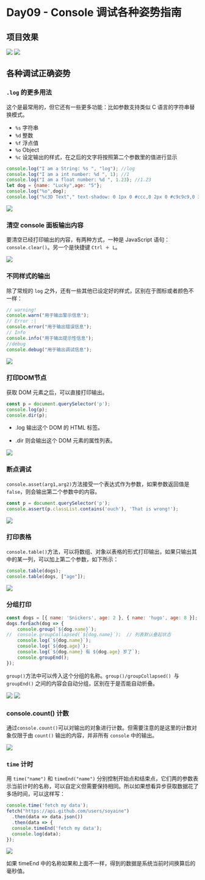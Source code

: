 # Day09 - Console 调试各种姿势指南

## 项目效果

![](http://om1c35wrq.bkt.clouddn.com/day9-1.gif)
![](http://om1c35wrq.bkt.clouddn.com/day9-1.png)
    
## 各种调试正确姿势

### `.log` 的更多用法

这个是最常用的，但它还有一些更多功能：比如参数支持类似 C 语言的字符串替换模式。

- `%s` 字符串
- `%d` 整数
- `%f` 浮点值
- `%o` Object
- `%c` 设定输出的样式，在之后的文字将按照第二个参数里的值进行显示

```js
console.log("I am a String: %s ", "log"); //log
console.log("I am a int number: %d ", 1); //1
console.log("I am a float number: %d ", 1.23); //1.23
let dog = {name: "Lucky",age: "5"};
console.log("%o",dog);
console.log("%c3D Text"," text-shadow: 0 1px 0 #ccc,0 2px 0 #c9c9c9,0 3px 0 #bbb,0 4px 0 #b9b9b9,0 5px 0 #aaa,0 6px 1px rgba(0,0,0,.1),0 0 5px rgba(0,0,0,.1),0 1px 3px rgba(0,0,0,.3),0 3px 5px rgba(0,0,0,.2),0 5px 10px rgba(0,0,0,.25),0 10px 10px rgba(0,0,0,.2),0 20px 20px rgba(0,0,0,.15);font-size:5em");
```

![](http://om1c35wrq.bkt.clouddn.com/day9-log-method.png)


### 清空 console 面板输出内容

要清空已经打印输出的内容，有两种方式，一种是 JavaScript 语句： `console.clear()`。另一个是快捷键 `Ctrl ＋ L`。

![](http://om1c35wrq.bkt.clouddn.com/day9-2-2-2.gif)

### 不同样式的输出

除了常规的 `log` 之外，还有一些其他已设定好的样式，区别在于图标或者颜色不一样：

```js
// warning!
console.warn("用于输出警示信息");
// Error :|
console.error("用于输出错误信息");
// Info
console.info("用于输出提示性信息");
//debug
console.debug("用于输出调试信息");
```

![](http://om1c35wrq.bkt.clouddn.com/day9-warn-info.png)

### 打印DOM节点

获取 DOM 元素之后，可以直接打印输出。

```js
const p = document.querySelector('p');
console.log(p);
console.dir(p);
```

*  .log 输出这个 DOM 的 HTML 标签。

* .dir 则会输出这个 DOM 元素的属性列表。

![](http://om1c35wrq.bkt.clouddn.com/day9-dir-p.png)


### 断点调试

`console.asset(arg1,arg2)`方法接受一个表达式作为参数，如果参数返回值是`false`，则会输出第二个参数中的内容。


```js
const p = document.querySelector('p');
console.assert(p.classList.contains('ouch'), 'That is wrong!');
```

![](http://om1c35wrq.bkt.clouddn.com/day9-assert.png)

### 打印表格
`console.table()`方法，可以将数组、对象以表格的形式打印输出，如果只输出其中的某一列，可以加上第二个参数，如下所示：

```Javascript
console.table(dogs);
console.table(dogs, ["age"]);
```
![](http://om1c35wrq.bkt.clouddn.com/day9-table.png)

### 分组打印

```Javascript
const dogs = [{ name: 'Snickers', age: 2 }, { name: 'hugo', age: 8 }];
dogs.forEach(dog => {
    console.group(`${dog.name}`);        
//  console.groupCollapsed(`${dog.name}`);  // 列表默认叠起状态
    console.log(`${dog.name}`);
    console.log(`${dog.age}`);
    console.log(`${dog.name} 有 ${dog.age} 岁了`);
    console.groupEnd();
});
```
`group()`方法中可以传入这个分组的名称。`group()/groupCollapsed() `与 `groupEnd()` 之间的内容会自动分组，区别在于是否能自动折叠。

![](http://om1c35wrq.bkt.clouddn.com/day9-group-1.png)
![](http://om1c35wrq.bkt.clouddn.com/day9-group-2.png)

### console.count() 计数

通过`console.count()`可以对输出的对象进行计数。但需要注意的是这里的计数对象仅限于由 `count()` 输出的内容，并非所有 `console` 中的输出。

![](http://om1c35wrq.bkt.clouddn.com/day9-count11.png)

### `time` 计时

用 `time("name")` 和 `timeEnd("name")` 分别控制开始点和结束点，它们两的参数表示当前计时的名称，可以自定义但需要保持相同。所以如果想看异步获取数据花了多场时间，可以这样写：

````js
console.time('fetch my data');
fetch("https://api.github.com/users/soyaine")
  .then(data => data.json())
  .then(data => {
  console.timeEnd('fetch my data');
  console.log(data);
});
````

![](http://om1c35wrq.bkt.clouddn.com/day9-time.png)

如果 timeEnd 中的名称如果和上面不一样，得到的数据是系统当前时间换算后的毫秒值。



